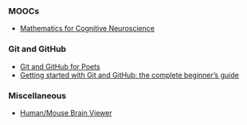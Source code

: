 
### MOOCs
- [Mathematics for Cognitive Neuroscience](https://www.cns.nyu.edu/~eero/math-tools/)

### Git and GitHub
- [Git and GitHub for Poets](https://www.youtube.com/playlist?list=PLRqwX-V7Uu6ZF9C0YMKuns9sLDzK6zoiV)
- [Getting started with Git and GitHub: the complete beginner’s guide](https://towardsdatascience.com/getting-started-with-git-and-github-6fcd0f2d4ac6)

### Miscellaneous
- [Human/Mouse Brain Viewer](https://human.brain-map.org/static/brainexplorer)
